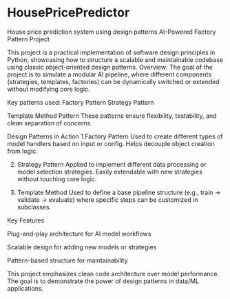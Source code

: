 # HousePricePredictor
House price prediction system using design patterns
AI-Powered Factory Pattern Project

This project is a practical implementation of software design principles in Python, showcasing how to structure a scalable and maintainable codebase using classic object-oriented design patterns.
Overview:
The goal of the project is to simulate a modular AI pipeline, where different components (strategies, templates, factories) can be dynamically switched or extended without modifying core logic.

Key patterns used:
Factory Pattern
Strategy Pattern

Template Method Pattern
These patterns ensure flexibility, testability, and clean separation of concerns.

Design Patterns in Action
1.Factory Pattern
Used to create different types of model handlers based on input or config.
Helps decouple object creation from logic.


2. Strategy Pattern
Applied to implement different data processing or model selection strategies.
Easily extendable with new strategies without touching core logic.

3. Template Method
Used to define a base pipeline structure (e.g., train → validate → evaluate) where specific steps can be customized in subclasses.

Key Features

Plug-and-play architecture for AI model workflows

Scalable design for adding new models or strategies

Pattern-based structure for maintainability

This project emphasizes clean code architecture over model performance. The goal is to demonstrate the power of design patterns in data/ML applications.
